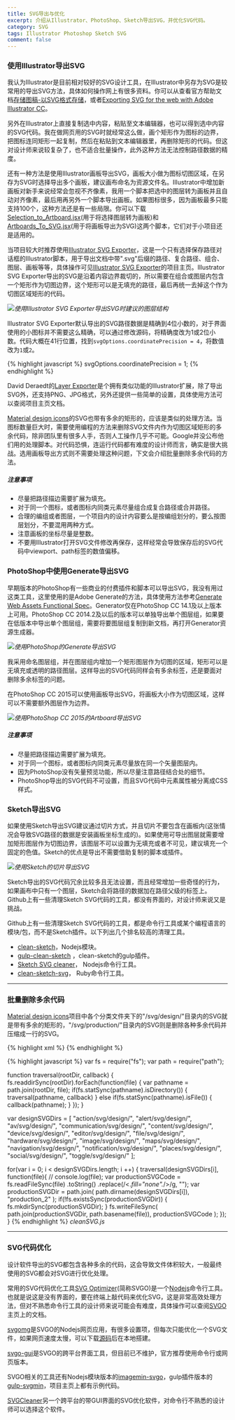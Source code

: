 ```yaml
---
title: SVG导出与优化
excerpt: 介绍从Illustrator、PhotoShop、Sketch导出SVG，并优化SVG代码。
category: SVG
tags: Illustrator Photoshop Sketch SVG
comment: false
---
```




### 使用Illustrator导出SVG

我认为Illustrator是目前相对较好的SVG设计工具，在Illustrator中另存为SVG是较常用的导出SVG方法，具体如何操作网上有很多资料。你可以从查看官方帮助文档[存储图稿-以SVG格式存储](https://helpx.adobe.com/cn/illustrator/using/saving-artwork.html)，或者[Exporting SVG for the web with Adobe Illustrator CC](http://www.adobe.com/inspire/2013/09/exporting-svg-illustrator.html)。

另外在Illustrator上直接复制选中内容，粘贴至文本编辑器，也可以得到选中内容的SVG代码。我在做网页用的SVG时就经常这么做，画个矩形作为图标的边界，把图标连同矩形一起复制，然后在粘贴到文本编辑器里，再删除矩形的代码。但这对设计师来说较复杂了，也不适合批量操作，此外这种方法无法控制路径数据的精度。

还有一种方法是使用Illustrator画板导出SVG，画板大小做为图标切图区域，在另存为SVG时选择导出多个画板，建议画布命名为资源文件名。Illustrator中增加新画板对新手来说经常会忽视不齐像素，我用一个脚本把选中的图层转为画板并且自动对齐像素，最后用再另外一个脚本导出画板。如果图标很多，因为画板最多只能支持100个，这种方法还是有一些局限。你可以下载[Selection_to_Artboard.jsx][Selection_to_Artboard.jsx](用于将选择图层转为画板)和[Artboards_To_SVG.jsx][Artboards_To_SVG.jsx](用于将画板导出为SVG)这两个脚本，它们对于小项目还是适用的。

当项目较大时推荐使用[Illustrator SVG Exporter][illustrator-svg-exporter]，这是一个只有选择保存路径对话框的Illustrator脚本，用于导出文档中带".svg"后缀的路径、复合路径、组合、图层、画板等等，具体操作可见[Illustrator SVG Exporter][illustrator-svg-exporter]的项目主页。Illustrator SVG Exporter导出的SVG是沿着内容边界裁切的，所以需要在组合或图层内包含一个矩形作为切图边界，这个矩形可以是无填充的路径，最后再统一去掉这个作为切图区域矩形的代码。

![](../images/svg_and_android_vector_drawable/screenshot_ai.png)_使用Illustrator SVG Exporter导出SVG时建议的图层结构_

Illustrator SVG Exporter默认导出的SVG路径数据是精确到4位小数的，对于界面使用的小图标并不需要这么精确，可以通过修改源码，将精确度改为1或2位小数。代码大概在41行位置，找到`svgOptions.coordinatePrecision = 4`，将数值改为`1`或`2`。

{% highlight javascript %}
svgOptions.coordinatePrecision = 1;
{% endhighlight %}

David Deraedt的[Layer Exporter][Layer Exporter for Adobe Illustrator]是个拥有类似功能的Illustrator扩展，除了导出SVG外，还支持PNG、JPG格式，另外还提供一些简单的设置，具体使用方法可以查阅项目主页文档。

[Material design icons][Material_design_icons]的SVG也带有多余的矩形的，应该是类似的处理方法。当图标数量巨大时，需要使用编程的方法来删除SVG文件内作为切图区域矩形的多余代码，除非团队里有很多人手，否则人工操作几乎不可能。Google并没公布他们用的处理脚本。对代码恐惧，连运行代码都有难度的设计师而言，确实是很大挑战。选用画板导出方式则不需要处理这种问题，下文会介绍批量删除多余代码的方法。

##### 注意事项

* 尽量把路径描边需要扩展为填充。
* 对于同一个图标，或者图标内同类元素尽量组合成复合路径或合并路径。
* 合理的编组或者图层，一个项目内的设计内容要么是按编组划分的，要么按图层划分，不要混用两种方式。
* 注意画板的坐标尽量是整数。
* 不要用Illustrator打开SVG文件修改再保存，这样经常会导致保存后的SVG代码中viewport、path标签的数值偏移。

### PhotoShop中使用Generate导出SVG

早期版本的PhotoShop有一些商业的付费插件和脚本可以导出SVG，我没有用过这类工具，这里使用的是Adobe Generate的方法，具体使用方法参考[Generate Web Assets Functional Spec](https://github.com/adobe-photoshop/generator-assets/wiki/Generate-Web-Assets-Functional-Spec)。Generator仅在PhotoShop CC 14.1及以上版本上可用。PhotoShop CC 2014.2及以后的版本可以单独导出单个图层组，如果要在低版本中导出单个图层组，需要将要图层组复制到新文档，再打开Generator资源生成器。

![](../images/svg_and_android_vector_drawable/screenshot_ps.png)_使用PhotoShop的Generate导出SVG_

我采用命名图层组，并在图层组内增加一个矩形图层作为切图的区域，矩形可以是无填充或透明的路径图层。这样导出的SVG代码同样会有多余标签，还是要面对删除多余标签的问题。

在PhotoShop CC 2015可以使用画板导出SVG，将画板大小作为切图区域，这样可以不需要额外图层作为边界。

![](../images/svg_and_android_vector_drawable/screenshot_ps_artboard.png)_使用PhotoShop CC 2015的Artboard导出SVG_

##### 注意事项

* 尽量把路径描边需要扩展为填充。
* 对于同一个图标，或者图标内同类元素尽量放在同一个矢量图层内。
* 因为PhotoShop没有矢量预览功能，所以尽量注意路径结合处的细节。
* PhotoShop导出的SVG代码不可设置，而且SVG代码中元素属性被分离成CSS样式。

### Sketch导出SVG

如果使用Sketch导出SVG建议通过切片方式，并且切片不要包含在画板内(这张情况会导致SVG路径的数据是安装画板坐标生成的)。如果使用可导出图层就需要增加矩形图层作为切图边界，该图层不可以设置为无填充或者不可见，建议填充一个固定的色值。Sketch的优点是导出不需要借助复制的脚本或插件。

![](../images/svg_and_android_vector_drawable/screenshot_sketch.png)_使用Sketch的切片导出SVG_

Sketch导出的SVG代码冗余比较多且无法设置，而且经常增加一些奇怪的行为，如果画布中只有一个图层，Sketch会将路径的数据加在路径父级的标签上。Github上有一些清理Sketch SVG代码的工具，都没有界面的，对设计师来说又是挑战。

Github上有一些清理Sketch SVG代码的工具，都是命令行工具或某个编程语言的模块/包，而不是Sketch插件。以下列出几个排名较高的清理工具。

* [clean-sketch](https://github.com/overblog/clean-sketch)，Nodejs模块。
* [gulp-clean-sketch](https://github.com/overblog/gulp-clean-sketch) ，clean-sketch的gulp插件。
* [Sketch SVG cleaner](https://github.com/Warry/SketchCleaner)， Nodejs命令行工具。
* [clean-sketch-svg](https://github.com/aj0strow/clean-sketch-svg)， Ruby命令行工具。

---

### 批量删除多余代码

[Material design icons][Material_design_icons]项目中各个分类文件夹下的"/svg/design/"目录内的SVG就是带有多余的矩形的，"/svg/production/"目录内的SVG则是删除各种多余代码并压缩成一行的SVG。

{% highlight xml %}
<path d="M0 0h24v24H0z" fill="none"/>
<path fill="none" d="M0,0h24v24H0V0z"/>
<rect fill="none" width="24" height="24"/>
<path d="M...Z" class="cls-1"/>
{% endhighlight %}

{% highlight javascript %}
var fs = require("fs");
var path = require("path");

function traversal(rootDir, callback) {
    fs.readdirSync(rootDir).forEach(function(file) {
        var pathname = path.join(rootDir, file);
        if(fs.statSync(pathname).isDirectory()) {
            traversal(pathname, callback)
        } else if(fs.statSync(pathname).isFile()) {
            callback(pathname);
        }
    });
}

var designSVGDirs = [
    "action/svg/design/",
    "alert/svg/design/",
    "av/svg/design/",
    "communication/svg/design/",
    "content/svg/design/",
    "device/svg/design/",
    "editor/svg/design/",
    "file/svg/design/",
    "hardware/svg/design/",
    "image/svg/design/",
    "maps/svg/design/",
    "navigation/svg/design/",
    "notification/svg/design/",
    "places/svg/design/",
    "social/svg/design/",
    "toggle/svg/design/"
];

for(var i = 0; i < designSVGDirs.length; i ++) {
    traversal(designSVGDirs[i], function(file){
        // console.log(file);
        var productionSVGCode = fs.readFileSync(file)
            .toString()
            .replace(/<.*fill=\"none\".*\/>/g, "");
        var productionSVGDir = path.join(
                path.dirname(designSVGDirs[i]),
                "production_2"
            );
        if(!fs.existsSync(productionSVGDir)) {
            fs.mkdirSync(productionSVGDir);
        }
        fs.writeFileSync(
            path.join(productionSVGDir, path.basename(file)),
            productionSVGCode
        );
    });
}
{% endhighlight %}
_cleanSVG.js_

---

### SVG代码优化

设计软件导出的SVG都包含各种多余的代码，这会导致文件体积较大，一般最终使用的SVG都会对SVG进行优化处理。

常用的SVG代码优化工具[SVG Optimizer][SVGO](简称SVGO)是一个[Nodejs][Nodejs]命令行工具。也就是说这是没有界面的，要在终端上敲代码来优化SVG，这是非常高效处理方法，但对不熟悉命令行工具的设计师来说可能会有难度，具体操作可以查阅[SVGO][SVGO]主页上的文档。

[svgomg][svgomg]是SVGO的Nodejs网页应用，有很多设置项，但每次只能优化一个SVG文件，如果网页速度太慢，可以下载[源码][svgomg_source]后在本地搭建。

[svgo-gui][svgo-gui]是SVGO的跨平台界面工具，但目前已不维护，官方推荐使用命令行或网页版本。

SVGO相关的工具还有Nodejs模块版本的[imagemin-svgo][imagemin-svgo]，gulp插件版本的[gulp-svgmin][gulp-svgmin]，项目主页上都有示例代码。

[SVGCleaner][SVGCleaner]另一个跨平台的带GUI界面的SVG优化软件，对命令行不熟悉的设计师可以选择这个软件。






[SVGCleaner]: https://github.com/RazrFalcon/SVGCleaner
[SVGCleaner-sourceforge]: http://sourceforge.net/projects/svgcleaner/
[svg-now]: https://github.com/davidderaedt/SVG-NOW
[svgo-gui]: https://github.com/svg/svgo-gui
[gulp-svgmin]: https://github.com/ben-eb/gulp-svgmin
[imagemin-svgo]: https://github.com/imagemin/imagemin-svgo
[svgomg]: https://jakearchibald.github.io/svgomg/
[svgomg_source]: https://github.com/jakearchibald/svgomg
[svg2android]: http://inloop.github.io/svg2android/
[Artboards_To_SVG.jsx]: https://github.com/Ashung/GUI_Automation_Toolbox/blob/master/Illustrator_Scripts/Selection_to_Artboard.jsx
[Selection_to_Artboard.jsx]: https://github.com/Ashung/GUI_Automation_Toolbox/blob/master/Illustrator_Scripts/Artboards_To_SVG.jsx
[illustrator-svg-exporter]: https://github.com/iconic/illustrator-svg-exporter
[Layer Exporter for Adobe Illustrator]: https://github.com/davidderaedt/Illustrator-Layer-Exporter
[Material_design_icons]: http://github.com/google/material-design-icons/
[SketchVectorDrawable]: https://github.com/jacobmoncur/SketchVectorDrawable
[SVGO]: https://github.com/svg/svgo
[Nodejs]: https://nodejs.org/
